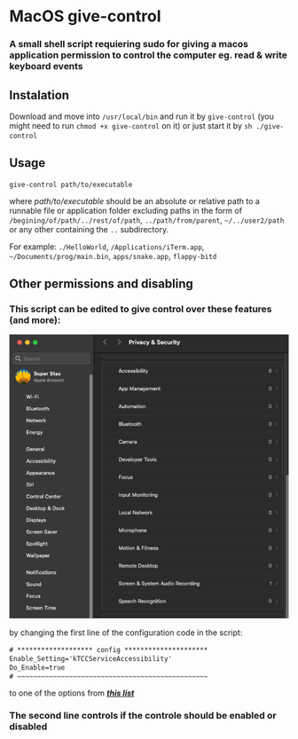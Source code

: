 # MacOS give-control
### A small shell script requiering sudo for giving a macos application permission to control the computer eg. read &amp; write keyboard events

## Instalation
Download and move into `/usr/local/bin` and run it by `give-control` (you might need  to run `chmod +x give-control` on it) or just start it by `sh ./give-control`

## Usage
```
give-control path/to/executable
```
where _path/to/executable_ should be an absolute or relative path to a runnable file or application folder excluding paths in the form of `/begining/of/path/../rest/of/path`, `../path/from/parent`, `~/../user2/path` or any other containing the `..` subdirectory.

For example: `./HelloWorld`, `/Applications/iTerm.app`, `~/Documents/prog/main.bin`, `apps/snake.app`, `flappy-bitd`

## Other permissions and disabling
### This script can be edited to give control over these features (and more):

![image info](./images/security_privacy.png)

by changing the first line of the configuration code in the script:
```
# ******************* config *********************
Enable_Setting='kTCCServiceAccessibility'
Do_Enable=true
# ~~~~~~~~~~~~~~~~~~~~~~~~~~~~~~~~~~~~~~~~~~~~~~~~
```
to one of the options from
**_[this list](https://github.com/AtlasGondal/macos-pentesting-resources/blob/main/tccd/kTCCService.md)_**

### The second line controls if the controle should be enabled or disabled
